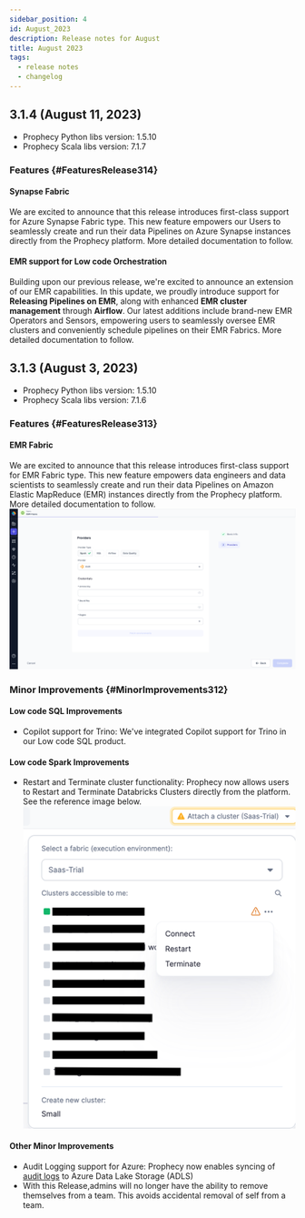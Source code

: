 ```yaml
---
sidebar_position: 4
id: August_2023
description: Release notes for August
title: August 2023
tags:
  - release notes
  - changelog
---
```


## 3.1.4 (August 11, 2023)

- Prophecy Python libs version: 1.5.10
- Prophecy Scala libs version: 7.1.7

### Features {#FeaturesRelease314}

#### Synapse Fabric

We are excited to announce that this release introduces first-class support for Azure Synapse Fabric type.
This new feature empowers our Users to seamlessly create and run their data Pipelines on Azure Synapse instances directly from the Prophecy platform.
More detailed documentation to follow.

#### EMR support for Low code Orchestration

Building upon our previous release, we're excited to announce an extension of our EMR capabilities. In this update, we proudly introduce support for **Releasing Pipelines on EMR**, along with enhanced **EMR cluster management** through **Airflow**. Our latest additions include brand-new EMR Operators and Sensors, empowering users to seamlessly oversee EMR clusters and conveniently schedule pipelines on their EMR Fabrics.
More detailed documentation to follow.

## 3.1.3 (August 3, 2023)

- Prophecy Python libs version: 1.5.10
- Prophecy Scala libs version: 7.1.6

### Features {#FeaturesRelease313}

#### EMR Fabric

We are excited to announce that this release introduces first-class support for EMR Fabric type.
This new feature empowers data engineers and data scientists to seamlessly create and run their data Pipelines on Amazon Elastic MapReduce (EMR) instances directly from the Prophecy platform.
More detailed documentation to follow.
![EMRFabric.png](img/EMRFabric.png)

### Minor Improvements {#MinorImprovements312}

#### Low code SQL Improvements

- Copilot support for Trino: We've integrated Copilot support for Trino in our Low code SQL product.

#### Low code Spark Improvements

- Restart and Terminate cluster functionality: Prophecy now allows users to Restart and Terminate Databricks Clusters directly from the platform. See the reference image below.
  ![cluster_restart_terminate.png](img/cluster_restart_terminate.png)

#### Other Minor Improvements

- Audit Logging support for Azure: Prophecy now enables syncing of [audit logs](/docs/metadata/configure-audit-logging.md) to Azure Data Lake Storage (ADLS)
- With this Release,admins will no longer have the ability to remove themselves from a team. This avoids accidental removal of self from a team.
